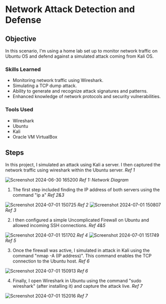 # Network Attack Detection and Defense

## Objective

In this scenario, I'm using a home lab set up to monitor network traffic on Ubuntu OS and defend against a simulated attack coming from Kali OS.

### Skills Learned

- Monitoring network traffic using Wireshark.
- Simulating a TCP dump attack.
- Ability to generate and recognize attack signatures and patterns.
- Enhanced knowledge of network protocols and security vulnerabilities.

### Tools Used

- Wireshark
- Ubuntu
- Kali
- Oracle VM VirtualBox

## Steps

In this project, I simulated an attack using Kali a server. I then captured the network traffic using wireshark within the Ubuntu server. *Ref 1*

![Screenshot 2024-06-30 165200](https://github.com/KylePBell/Network-Attack-Detection-and-Defense/assets/174375217/3cd8df84-0983-4dee-b996-d397d94a9a83)
*Ref 1: Network Diagram*

1) The first step included finding the IP address of both servers using the command "ip a" *Ref 2&3*

![Screenshot 2024-07-01 150725](https://github.com/KylePBell/Network-Attack-Detection-and-Defense/assets/174375217/d46ae8fa-0f85-454a-8d35-cb656dd09d2a)
*Ref 2*
![Screenshot 2024-07-01 150807](https://github.com/KylePBell/Network-Attack-Detection-and-Defense/assets/174375217/35303f3a-4c0e-457b-9747-f575284cef89)
*Ref 3*

2) I then configured a simple Uncomplicated Firewall on Ubuntu and allowed incoming SSH connections. *Ref 4&5*

![Screenshot 2024-07-01 151702](https://github.com/KylePBell/Network-Attack-Detection-and-Defense/assets/174375217/4a50660c-1905-49ab-9c44-3f1902338cc6)
*Ref 4*
![Screenshot 2024-07-01 151749](https://github.com/KylePBell/Network-Attack-Detection-and-Defense/assets/174375217/59053d39-8dc4-4031-a904-080273e7585e)
*Ref 5*

3) Once the firewall was active, I simulated in attack in Kali using the command "nmap -A (IP address)". This command enables the TCP connection to the Ubuntu host. *Ref 6*

![Screenshot 2024-07-01 150913](https://github.com/KylePBell/Network-Attack-Detection-and-Defense/assets/174375217/c4bd68e0-f1f1-41fa-9be1-727f4540f138)
*Ref 6*

4) Finally, I open Wireshark in Ubuntu using the command "sudo wireshark" (after installing it) and capture the attack live. *Ref 7*

![Screenshot 2024-07-01 152016](https://github.com/KylePBell/Network-Attack-Detection-and-Defense/assets/174375217/43911de8-9b29-4a8f-82ee-bf3c9daff20c)
*Ref 7*

